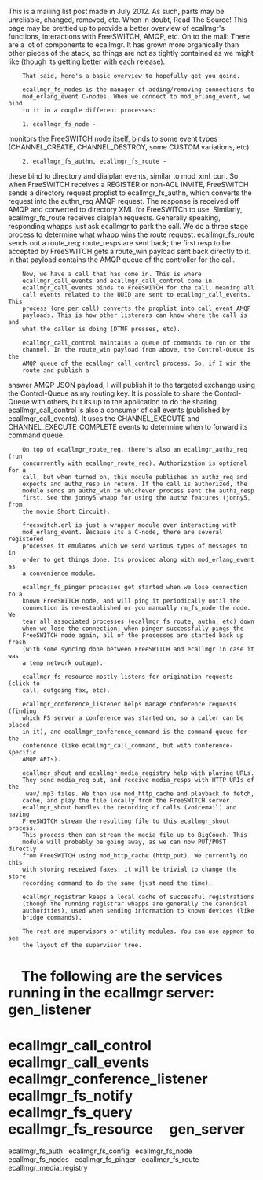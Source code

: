 This is a mailing list post made in July 2012. As such, parts may be unreliable, changed, removed, etc. When in doubt, Read The Source! This page may be prettied up to provide a better overview of ecallmgr's functions, interactions with FreeSWITCH, AMQP, etc.
On to the mail:
        There are a lot of components to ecallmgr. It has grown more
        organically than other pieces of the stack, so things are not as
        tightly contained as we might like (though its getting better with
        each release).

        That said, here's a basic overview to hopefully get you going.

        ecallmgr_fs_nodes is the manager of adding/removing connections to
        mod_erlang_event C-nodes. When we connect to mod_erlang_event, we bind
        to it in a couple different processes:

        1. ecallmgr_fs_node -
 monitors the FreeSWITCH node itself, binds to
        some event types (CHANNEL_CREATE, CHANNEL_DESTROY, some CUSTOM
        variations, etc).

        2. ecallmgr_fs_authn, ecallmgr_fs_route -
 these bind to directory and
        dialplan events, similar to mod_xml_curl. So when FreeSWITCH receives
        a REGISTER or non-ACL INVITE, FreeSWITCH sends a directory request
        proplist to ecallmgr_fs_authn, which converts the request into the
        authn_req AMQP request. The response is received off AMQP and
        converted to directory XML for FreeSWITCh to use.
        Similarly, ecallmgr_fs_route receives dialplan requests. Generally
        speaking, responding whapps just ask ecallmgr to park the call. We do
        a three stage process to determine what whapp 
wins
 the route
        request: ecallmgr_fs_route sends out a route_req; route_resps are sent
        back; the first resp to be accepted by FreeSWITCH gets a route_win
        payload sent back directly to it. In that payload contains the AMQP
        queue of the controller for the call.

        Now, we have a call that has come in. This is where
        ecallmgr_call_events and ecallmgr_call_control come in.
        ecallmgr_call_events binds to FreeSWITCH for the call, meaning all
        call events related to the UUID are sent to ecallmgr_call_events. This
        process (one per call) converts the proplist into call_event AMQP
        payloads. This is how other listeners can know where the call is and
        what the caller is doing (DTMF presses, etc).

        ecallmgr_call_control maintains a queue of commands to run on the
        channel. In the route_win payload from above, the Control-Queue is the
        AMQP queue of the ecallmgr_call_control process. So, if I win the
        route and publish a 
answer
 AMQP JSON payload, I will publish it to
        the targeted exchange using the Control-Queue as my routing key. It is
        possible to share the Control-Queue with others, but its up to the
        application to do the sharing.
        ecallmgr_call_control is also a consumer of call events (published by
        ecallmgr_call_events). It uses the CHANNEL_EXECUTE and
        CHANNEL_EXECUTE_COMPLETE events to determine when to forward its
        command queue.

        On top of ecallmgr_route_req, there's also an ecallmgr_authz_req (run
        concurrently with ecallmgr_route_req). Authorization is optional for a
        call, but when turned on, this module publishes an authz_req and
        expects and authz_resp in return. If the call is authorized, the
        module sends an authz_win to whichever process sent the authz_resp
        first. See the jonny5 whapp for using the authz features (jonny5, from
        the movie Short Circuit).

        freeswitch.erl is just a wrapper module over interacting with
        mod_erlang_event. Because its a C-node, there are several registered
        processes it emulates which we send various types of messages to in
        order to get things done. Its provided along with mod_erlang_event as
        a convenience module.

        ecallmgr_fs_pinger processes get started when we lose connection to a
        known FreeSWITCH node, and will ping it periodically until the
        connection is re-established or you manually rm_fs_node the node. We
        tear all associated processes (ecallmgr_fs_route, authn, etc) down
        when we lose the connection; when pinger successfully pings the
        FreeSWITCH node again, all of the processes are started back up fresh
        (with some syncing done between FreeSWITCH and ecallmgr in case it was
        a temp network outage).

        ecallmgr_fs_resource mostly listens for origination requests (click to
        call, outgoing fax, etc).

        ecallmgr_conference_listener helps manage conference requests (finding
        which FS server a conference was started on, so a caller can be placed
        in it), and ecallmgr_conference_command is the command queue for the
        conference (like ecallmgr_call_command, but with conference-specific
        AMQP APIs).

        ecallmgr_shout and ecallmgr_media_registry help with playing URLs.
        They send media_req out, and receive media_resps with HTTP URIs of the
        .wav/.mp3 files. We then use mod_http_cache and playback to fetch,
        cache, and play the file locally from the FreeSWITCH server.
        ecallmgr_shout handles the recording of calls (voicemail) and having
        FreeSWITCH stream the resulting file to this ecallmgr_shout process.
        This process then can stream the media file up to BigCouch. This
        module will probably be going away, as we can now PUT/POST directly
        from FreeSWITCH using mod_http_cache (http_put). We currently do this
        with storing received faxes; it will be trivial to change the store
        recording command to do the same (just need the time).

        ecallmgr_registrar keeps a local cache of successful registrations
        (though the running registrar whapps are generally the canonical
        authorities), used when sending information to known devices (like
        bridge commands).

        The rest are supervisors or utility modules. You can use appmon to see
        the layout of the supervisor tree.
 
 
The following are the services running in the ecallmgr server:
gen_listener
===================
ecallmgr_call_control
 
ecallmgr_call_events
 
ecallmgr_conference_listener
 
ecallmgr_fs_notify
 
ecallmgr_fs_query
 
ecallmgr_fs_resource
 
 
gen_server
===================
ecallmgr_fs_auth
 
ecallmgr_fs_config
 
ecallmgr_fs_node
 
ecallmgr_fs_nodes
 
ecallmgr_fs_pinger
 
ecallmgr_fs_route
 
ecallmgr_media_registry
